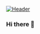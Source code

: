 [![Header](https://raw.githubusercontent.com/MartinHeinz/RidaEn-nasryRidaEn-nasry/readme_header.png "Header")](https://some-url.dev/)
### Hi there 👋

<!--
**RidaEn-nasry/RidaEn-nasry** is a ✨ _special_ ✨ repository because its `README.md` (this file) appears on your GitHub profile.

Here are some ideas to get you started:

- 🔭 I’m currently working on ...
- 🌱 I’m currently learning ...
- 👯 I’m looking to collaborate on ...
- 🤔 I’m looking for help with ...
- 💬 Ask me about ...
- 📫 How to reach me: ...
- 😄 Pronouns: ...
- ⚡ Fun fact: ...
-->
